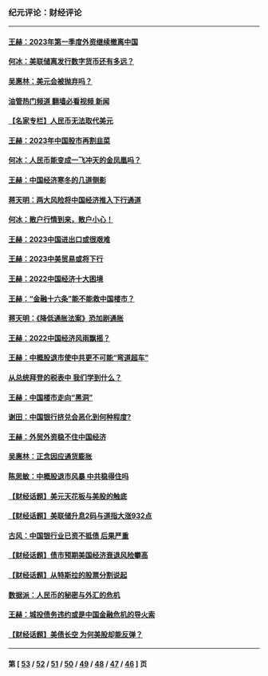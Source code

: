 ### 纪元评论：财经评论
---
#### [王赫：2023年第一季度外资继续撤离中国](../../pages/nsc1026/n13988870.md?05300330) 
#### [何冰：美联储离发行数字货币还有多远？](../../pages/nsc1026/n13986109.md?05300330) 
#### [吴惠林：美元会被抛弃吗？](../../pages/nsc1026/n13984087.md?05300330) 
#### [油管热门频道 翻墙必看视频 新闻](ok?05300330)
#### [【名家专栏】人民币无法取代美元](../../pages/nsc1026/n13974270.md?05300330) 
#### [王赫：2023年中国股市再割韭菜](../../pages/nsc1026/n13965334.md?05300330) 
#### [何冰：人民币能变成一飞冲天的金凤凰吗？](../../pages/nsc1026/n13964999.md?05300330) 
#### [王赫：中国经济寒冬的几道侧影](../../pages/nsc1026/n13932953.md?05300330) 
#### [蒋天明：两大风险将中国经济推入下行通道](../../pages/nsc1026/n13929820.md?05300330) 
#### [何冰：散户行情到来，散户小心！](../../pages/nsc1026/n13928308.md?05300330) 
#### [王赫：2023中国进出口或很艰难](../../pages/nsc1026/n13911515.md?05300330) 
#### [王赫：2023中美贸易或将下行](../../pages/nsc1026/n13899005.md?05300330) 
#### [王赫：2022中国经济十大困境](../../pages/nsc1026/n13883766.md?05300330) 
#### [王赫：“金融十六条”能不能救中国楼市？](../../pages/nsc1026/n13868431.md?05300330) 
#### [蒋天明：《降低通胀法案》恐加剧通胀](../../pages/nsc1026/n13806996.md?05300330) 
#### [王赫：2022中国经济风雨飘摇？](../../pages/nsc1026/n13803207.md?05300330) 
#### [王赫：中概股退市使中共更不可能“弯道超车”](../../pages/nsc1026/n13802858.md?05300330) 
#### [从总统拜登的税表中 我们学到什么？](../../pages/nsc1026/n13773081.md?05300330) 
#### [王赫：中国楼市走向“黑洞”](../../pages/nsc1026/n13770647.md?05300330) 
#### [谢田：中国银行挤兑会恶化到何种程度?](../../pages/nsc1026/n13766965.md?05300330) 
#### [王赫：外贸外资稳不住中国经济](../../pages/nsc1026/n13753933.md?05300330) 
#### [吴惠林：正念因应通货膨胀](../../pages/nsc1026/n13750350.md?05300330) 
#### [陈思敏：中概股退市风暴 中共稳得住吗](../../pages/nsc1026/n13738978.md?05300330) 
#### [【财经话题】美元天花板与美股的触底](../../pages/nsc1026/n13736495.md?05300330) 
#### [【财经话题】美联储升息2码与道指大涨932点](../../pages/nsc1026/n13727377.md?05300330) 
#### [古风：中国银行业已资不抵债 后果严重](../../pages/nsc1026/n13726111.md?05300330) 
#### [【财经话题】债市预期美国经济衰退风险攀高](../../pages/nsc1026/n13698043.md?05300330) 
#### [【财经话题】从特斯拉的股票分割说起](../../pages/nsc1026/n13679733.md?05300330) 
#### [数据派：人民币的秘密与外汇的危机](../../pages/nsc1026/n13667092.md?05300330) 
#### [王赫：城投债务违约或是中国金融危机的导火索](../../pages/nsc1026/n13665322.md?05300330) 
#### [【财经话题】美债长空 为何美股却能反弹？](../../pages/nsc1026/n13665895.md?05300330) 

---
#### 第 [ [53](./53.md?05300330) / [52](./52.md?05300330) / [51](./51.md?05300330) / [50](./50.md?05300330) / [49](./49.md?05300330) / [48](./48.md?05300330) / [47](./47.md?05300330) / [46](./46.md?05300330) ] 页
